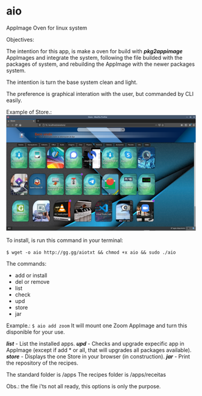 # aio
AppImage Oven for linux system

Objectives:

The intention for this app, is make a oven for build with ***pkg2appimage*** AppImages and integrate the system, following the file builded with the packages of system, and rebuilding the AppImage with the newer packages system.

The intention is turn the base system clean and light.

The preference is graphical interation with the user, but commanded by CLI easily.

Example of Store.:
![](https://raw.githubusercontent.com/andryeltj/aio/master/images/home.png)

To install, is run this command in your terminal:

```$ wget -o aio http://gg.gg/aiotxt && chmod +x aio && sudo ./aio```

The commands:
 - add or install
 - del or remove
 - list
 - check
 - upd
 - store
 - jar
 
 Example.:
 ```$ aio add zoom```
 It will mount one Zoom AppImage and turn this disponible for your use.
 
***list*** - List the installed apps.
***upd*** - Checks and upgrade expecific app in AppImage (except if add * or all, that will upgrades all packages available).
***store*** - Displays the one Store in your browser (in construction).
***jar*** - Print the repository of the recipes.
 
The standard folder is /apps
The recipes folder is /apps/receitas 

Obs.: the file i'ts not all ready, this options is only the purpose.
